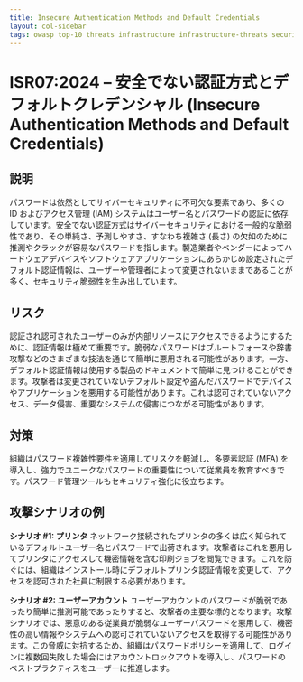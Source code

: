 ```yaml
---
title: Insecure Authentication Methods and Default Credentials
layout: col-sidebar
tags: owasp top-10 threats infrastructure infrastructure-threats security risks infrastructure-security-risks insecure authentication methods and default credentials isr07
---
```


# ISR07:2024 – 安全でない認証方式とデフォルトクレデンシャル (Insecure Authentication Methods and Default Credentials)

## 説明

パスワードは依然としてサイバーセキュリティに不可欠な要素であり、多くの ID およびアクセス管理 (IAM) システムはユーザー名とパスワードの認証に依存しています。安全でない認証方式はサイバーセキュリティにおける一般的な脆弱性であり、その単純さ、予測しやすさ、すなわち複雑さ (長さ) の欠如のために推測やクラックが容易なパスワードを指します。製造業者やベンダーによってハードウェアデバイスやソフトウェアアプリケーションにあらかじめ設定されたデフォルト認証情報は、ユーザーや管理者によって変更されないままであることが多く、セキュリティ脆弱性を生み出しています。

## リスク

認証され認可されたユーザーのみが内部リソースにアクセスできるようにするために、認証情報は極めて重要です。脆弱なパスワードはブルートフォースや辞書攻撃などのさまざまな技法を通じて簡単に悪用される可能性があります。一方、デフォルト認証情報は使用する製品のドキュメントで簡単に見つけることができます。攻撃者は変更されていないデフォルト設定や盗んだパスワードでデバイスやアプリケーションを悪用する可能性があります。これは認可されていないアクセス、データ侵害、重要なシステムの侵害につながる可能性があります。

## 対策

組織はパスワード複雑性要件を適用してリスクを軽減し、多要素認証 (MFA) を導入し、強力でユニークなパスワードの重要性について従業員を教育すべきです。パスワード管理ツールもセキュリティ強化に役立ちます。

## 攻撃シナリオの例

**シナリオ #1: プリンタ**
ネットワーク接続されたプリンタの多くは広く知られているデフォルトユーザー名とパスワードで出荷されます。攻撃者はこれを悪用してプリンタにアクセスして機密情報を含む印刷ジョブを閲覧できます。これを防ぐには、組織はインストール時にデフォルトプリンタ認証情報を変更して、アクセスを認可された社員に制限する必要があります。

**シナリオ #2: ユーザーアカウント**
ユーザーアカウントのパスワードが脆弱であったり簡単に推測可能であったりすると、攻撃者の主要な標的となります。攻撃シナリオでは、悪意のある従業員が脆弱なユーザーパスワードを悪用して、機密性の高い情報やシステムへの認可されていないアクセスを取得する可能性があります。この脅威に対抗するため、組織はパスワードポリシーを適用して、ログインに複数回失敗した場合にはアカウントロックアウトを導入し、パスワードのベストプラクティスをユーザーに推進します。
